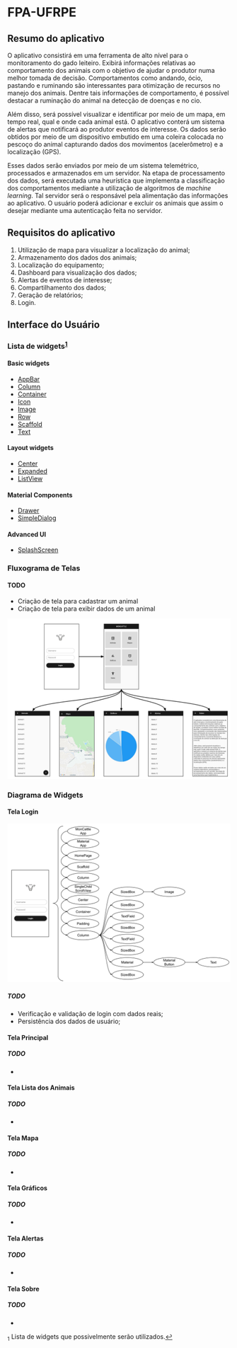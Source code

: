 # FPA-UFRPE

## Resumo do aplicativo

O aplicativo consistirá em uma ferramenta de alto nível para o monitoramento do gado leiteiro. Exibirá informações 
relativas ao comportamento dos animais com o objetivo de ajudar o produtor numa melhor tomada de decisão. Comportamentos
como andando, ócio, pastando e ruminando são interessantes para otimização de recursos no manejo dos animais. Dentre tais
informações de comportamento, é possível destacar a ruminação do animal na detecção de doenças e no cio.

Além disso, será possível visualizar e identificar por meio de um mapa, em tempo real, qual e onde cada animal está. O 
aplicativo conterá um sistema de alertas que notificará ao produtor eventos de interesse. Os dados serão obtidos por meio 
de um dispositivo embutido em uma coleira colocada no pescoço do animal capturando dados dos movimentos (acelerômetro) e a 
localização (GPS).

Esses dados serão enviados por meio de um sistema telemétrico, processados e armazenados em um servidor. 
Na etapa de processamento dos dados, será executada uma heurística que implementa a classificação dos comportamentos 
mediante a utilização de algoritmos de *machine learning*. Tal servidor será o responsável pela alimentação das informações
ao aplicativo. O usuário poderá adicionar e excluir os animais que assim o desejar mediante uma autenticação feita no servidor.


## Requisitos do aplicativo

1. Utilização de mapa para visualizar a localização do animal;
2. Armazenamento dos dados dos animais;
3. Localização do equipamento;
4. Dashboard para visualização dos dados;
5. Alertas de eventos de interesse;
6. Compartilhamento dos dados;
7. Geração de relatórios;
8. Login.


## Interface do Usuário

### Lista de widgets<sup id="a1">[1](#f1)</sup>

#### Basic widgets

- [AppBar](https://api.flutter.dev/flutter/material/AppBar-class.html)
- [Column](https://api.flutter.dev/flutter/widgets/Column-class.html)
- [Container](https://api.flutter.dev/flutter/widgets/Container-class.html)
- [Icon](https://api.flutter.dev/flutter/widgets/Icon-class.html)
- [Image](https://api.flutter.dev/flutter/widgets/Image-class.html)
- [Row](https://api.flutter.dev/flutter/widgets/Row-class.html)
- [Scaffold](https://api.flutter.dev/flutter/material/Scaffold-class.html)
- [Text](https://api.flutter.dev/flutter/widgets/Text-class.html)

#### Layout widgets

- [Center](https://api.flutter.dev/flutter/widgets/Center-class.html)
- [Expanded](https://api.flutter.dev/flutter/widgets/Expanded-class.html)
- [ListView](https://api.flutter.dev/flutter/widgets/ListView-class.html)

#### Material Components

- [Drawer](https://api.flutter.dev/flutter/material/Drawer-class.html)
- [SimpleDialog](https://api.flutter.dev/flutter/material/SimpleDialog-class.html)

#### Advanced UI

- [SplashScreen](https://flutter.dev/docs/development/ui/advanced/splash-screen)

### Fluxograma de Telas

#### TODO
  - Criação de tela para cadastrar um animal 
  - Criação de tela para exibir dados de um animal

<img src="https://github.com/andssuu/FPA-UFRPE/blob/master/moncattle/assets/images/fluxograma_telas.svg">


### Diagrama de Widgets

#### Tela Login

<img src="https://github.com/andssuu/FPA-UFRPE/blob/master/moncattle/assets/images/diagrams/diagrama_login.svg">

##### TODO
  - Verificação e validação de login com dados reais;
  - Persistência dos dados de usuário;

#### Tela Principal

##### TODO
  - 

#### Tela Lista dos Animais

##### TODO
  - 


#### Tela Mapa

##### TODO
  - 

#### Tela Gráficos

##### TODO
  - 

#### Tela Alertas

##### TODO
  - 

#### Tela Sobre

##### TODO
  - 





<sub id="f1">1</sub> Lista de widgets que possivelmente serão utilizados.[↩](#a1)


